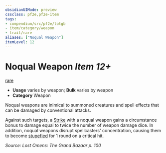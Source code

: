 ```yaml
---
obsidianUIMode: preview
cssclass: pf2e,pf2e-item
tags:
- compendium/src/pf2e/lotgb
- item/category/weapon
- trait/rare
aliases: ["Noqual Weapon"]
itemLevel: 12
---
```

# Noqual Weapon *Item 12+*  
[rare](../../../rules/traits/rare.md)  

- **Usage** varies by weapon; **Bulk** varies by weapon
- **Category** Weapon

Noqual weapons are inimical to summoned creatures and spell effects that can be damaged by conventional attacks.

Against such targets, a [Strike](../../../rules/actions/strike.md) with a noqual weapon gains a circumstance bonus to damage equal to twice the number of weapon damage dice. In addition, noqual weapons disrupt spellcasters' concentration, causing them to become [stupefied](../../../rules/conditions.md#Stupefied) for 1 round on a critical hit.

*Source: Lost Omens: The Grand Bazaar p. 100*